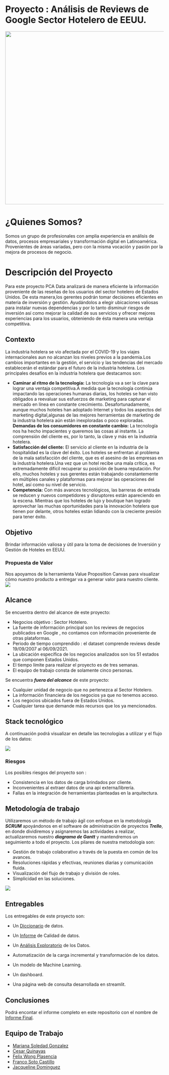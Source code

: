 # Proyecto : Análisis de Reviews de Google Sector Hotelero de EEUU.
<div>
<p align="center">
<image src="/src/logopcadata.png"width="800" height="550">

</div>

# ¿Quienes Somos?
Somos un grupo de profesionales con amplia experiencia en análisis de datos, procesos empresariales y transformación digital en Latinoamérica. Provenientes de áreas variadas, pero con la misma vocación y pasión por la mejora de procesos de negocio. 

</div>

# Descripción del Proyecto
Para este proyecto PCA Data analizará de manera eficiente la información proveniente de las reseñas de los usuarios del sector hotelero de Estados Unidos. De esta manera,los gerentes podrán tomar decisiones eficientes en materia de inversión y gestión. Ayudándolos a elegir ubicaciones valiosas para instalar nuevas dependencias y por lo tanto disminuir riesgos de inversión así como mejorar la calidad de sus servicios y ofrecer mejores experiencias para los usuarios, obteniendo de ésta manera una ventaja competitiva.
<div>

</div>

## Contexto
La industria hotelera se vio afectada por el COVID-19 y los viajes internacionales aun no alcanzan los niveles previos a la pandemia.Los cambios importantes en la gestión, el servicio y las tendencias del mercado establecerán el estándar para el futuro de la industria hotelera.
Los principales desafíos en la industria hotelera que destacamos son: 
+ **Caminar al ritmo de la tecnología:** 
La tecnología va a ser la clave para lograr una ventaja competitiva.A medida que la tecnología continúa impactando las operaciones humanas diarias, los hoteles se han visto obligados a reevaluar sus esfuerzos de marketing para capturar el mercado en línea en constante crecimiento.
Desafortunadamente, aunque muchos hoteles han adoptado Internet y todos los aspectos del marketing digital,algunas de las mejores herramientas de marketing de la industria hotelera aún están inexploradas o poco exploradas.
**Demandas de los consumidores en constante cambio:**
La tecnología nos ha hecho impacientes y queremos las cosas al instante. La comprensión del cliente es, por lo tanto, la clave y más en la industria hotelera.
+ **Satisfacción del cliente:**
El servicio al cliente en la industria de la hospitalidad es la clave del éxito. Los hoteles se enfrentan al problema de la mala satisfacción del cliente, que es el asesino de las empresas en la industria hotelera.Una vez que un hotel recibe una mala crítica, es extremadamente difícil recuperar su posición de buena reputación.
Por ello, muchos hoteles y sus gerentes están trabajando constantemente en múltiples canales y plataformas para mejorar las operaciones del hotel, así como su nivel de servicio.
+ **Competencia:**
Con más avances tecnológicos, las barreras de entrada se reducen y nuevos competidores y disruptores están apareciendo en la escena. Mientras que los hoteles de lujo y boutique han logrado aprovechar las muchas oportunidades para la innovación hotelera que tienen por delante, otros hoteles están lidiando con la creciente presión para tener éxito.

</div>

## Objetivo

Brindar información valiosa y útil  para la toma de decisiones de Inversión y Gestión de Hoteles en EEUU.

</div>

### Propuesta de Valor

Nos apoyamos de la herramienta Value Proposition Canvas para visualizar cómo nuestro producto a entregar va a generar valor para nuestro cliente. 
<image src="/src/Value.jpg">

## Alcance
Se encuentra dentro del alcance de este proyecto:
+ Negocios objetivo : Sector Hotelero.
+ La fuente de información principal son los reviews de negocios publicados en Google , no contamos con información proveniente de otras plataformas.
+ Periodo de tiempo comprendido : el dataset comprende reviews desde 19/09/2007 al 06/09/2021.
+ La ubicación específica de los negocios analizados son los 51 estados que componen Estados Unidos.
+ El  tiempo límite para realizar el proyecto es de tres semanas.
+ El equipo de trabajo consta de solamente cinco personas.

Se encuentra ***fuera del alcance*** de este proyecto:

+ Cualquier unidad de negocio que no pertenezca al Sector Hotelero.
+ La información financiera de los negocios ya que no tenemos acceso.
+ Los negocios ubicados fuera de Estados Unidos.
+ Cualquier tarea que demande más recursos que los ya mencionados.

## Stack tecnológico

A continuación podrá visualizar en detalle las tecnologías a utilizar y el flujo de los datos:
  
<image src="/src/Arquitectura.jpg">

### Riesgos

Los posibles riesgos  del proyecto son :
+ Consistencia en los datos de carga brindados por cliente.
+ Inconvenientes al extraer datos de una api externa/librería.
+ Fallas en la integración de herramientas planteadas en la arquitectura.

## Metodología de trabajo 

Utilizaremos un método de trabajo ágil con enfoque en la metodología ***SCRUM*** apoyándonos en el software de administración de proyectos ***Trello***, en donde dividiremos y asignaremos las actividades a realizar, actualizaremos nuestro ***diagrama de Gantt***  y mantendremos un seguimiento a todo el proyecto.
Los pilares de nuestra metodología son:
+ Gestión de trabajo colaborativo a través de la puesta en común de los avances.
+ Resoluciones rápidas y efectivas, reuniones diarias y comunicación fluida.
+ Visualización del flujo de trabajo  y división de roles.
+ Simplicidad en las soluciones.

<image src="/src/Scrum.jpg">

<div>
  
## Entregables 
Los entregables de este proyecto son: 
  
  + Un [Diccionario](/Documentacion/2-Diccionario.pdf) de datos.
  
  + Un [Informe](/Documentacion/3-Informe_Calidad.pdf) de Calidad de datos.
  
  + Un [Análisis Exploratorio](/Documentacion/4-Analisis_Exploratorio.pdf) de los Datos.
  
  + Automatización de la carga incremental y transformación de los datos.
  + Un modelo de Machine Learning.
  + Un dashboard.
  + Una página web de consulta desarrollada en streamlit.
                                                                                                                                   
</div>

## Conclusiones

Podrá encontar el informe completo en este repositorio con el nombre de [Informe Final](/Documentacion/5-Informe_Final.pdf).
  
</div>

## Equipo de Trabajo 
+ [Mariana Soledad Gonzalez](https://www.linkedin.com/in/m-soledad-gonzalez-data/)
+ [Cesar Quinayas](https://www.linkedin.com/in/c%C3%A9sar-quinay%C3%A1s-01564336/)
+ [Felix Wong Plasencia](https://www.linkedin.com/in/felixwongp/) 
+ [Franco Soto Castillo](https://www.linkedin.com/in/francosoto/) 
+ [Jacqueline Dominguez]( https://www.linkedin.com/in/jacqueline-dominguez-51191420/)
